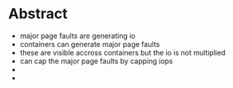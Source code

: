 Abstract
========
* major page faults are generating io
* containers can generate major page faults
* these are visible accross containers but the io is not multiplied
* can cap the major page faults by capping iops
* 
*
